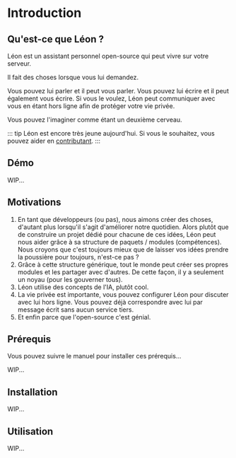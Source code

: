 # Introduction

## Qu'est-ce que Léon ?

Léon est un assistant personnel open-source qui peut vivre sur votre serveur.

Il fait des choses lorsque vous lui demandez.
  
Vous pouvez lui parler et il peut vous parler.
Vous pouvez lui écrire et il peut également vous écrire.
Si vous le voulez, Léon peut communiquer avec vous en étant hors ligne afin de protéger votre vie privée.
  
Vous pouvez l'imaginer comme étant un deuxième cerveau.
  
::: tip
Léon est encore très jeune aujourd'hui. Si vous le souhaitez, vous pouvez aider en [contributant](https://github.com/leon-ai/leon/blob/develop/.github/CONTRIBUTING.md).
:::

## Démo

WIP...

## Motivations

1. En tant que développeurs (ou pas), nous aimons créer des choses, d'autant plus lorsqu'il s'agit d'améliorer notre quotidien. Alors plutôt que de construire un projet dédié pour chacune de ces idées, Léon peut nous aider grâce à sa structure de paquets / modules (compétences). Nous croyons que c'est toujours mieux que de laisser vos idées prendre la poussière pour toujours, n'est-ce pas ?
2. Grâce à cette structure générique, tout le monde peut créer ses propres modules et les partager avec d'autres. De cette façon, il y a seulement un noyau (pour les gouverner tous).
3. Léon utilise des concepts de l'IA, plutôt cool.
4. La vie privée est importante, vous pouvez configurer Léon pour discuter avec lui hors ligne. Vous pouvez déjà correspondre avec lui par message écrit sans aucun service tiers.
5. Et enfin parce que l'open-source c'est génial.

## Prérequis

Vous pouvez suivre le manuel pour installer ces prérequis...

WIP...

## Installation

WIP...

## Utilisation

WIP...


